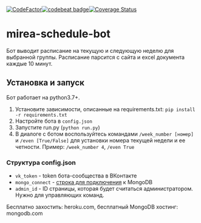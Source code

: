[![CodeFactor](https://www.codefactor.io/repository/github/0niel/mirea-schedule-bot/badge)](https://www.codefactor.io/repository/github/0niel/mirea-schedule-bot)[![codebeat badge](https://codebeat.co/badges/d430d71a-b834-4f8b-90ed-3a333b64975f)](https://codebeat.co/projects/github-com-0niel-mirea-schedule-bot-master)[![Coverage Status](https://coveralls.io/repos/github/0niel/mirea-schedule-bot/badge.svg?branch=master)](https://coveralls.io/github/0niel/mirea-schedule-bot?branch=master)
# mirea-schedule-bot
Бот выводит расписание на текущую и следующую неделю для выбранной группы. Расписание парсится с сайта и excel документа каждые 10 минут.

## Установка и запуск
Бот работает на python3.7+. 
1. Установите зависимости, описанные на requirements.txt: `pip install -r requirements.txt`
2. Настройте бота в `config.json`
3. Запустите run.py (`python run.py`)
4. В диалоге с ботом воспользуйтесь командами `/week_number [номер]` и `/even [True/False]` для установки номера текущей недели и ее четности. Пример: `/week_number 4`, `/even True`

### Структура config.json
* `vk_token` - token бота-сообщества в ВКонтакте
* `mongo_connect` - [строка для подключения](mongodb+srv://msiet5wVdc5fh3AS:<password>@schedulebot.xredu.mongodb.net/<dbname>?retryWrites=true&w=majority) к MongoDB
* `admin_id` - ID страницы, которая будет считаться администратором. Нужно для управляющих команд.


Бесплатно захостить: heroku.com, бесплатный MongoDB хостинг: mongodb.com
